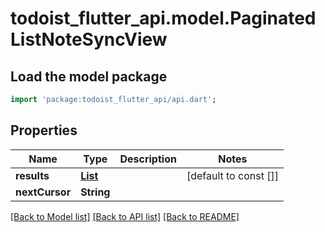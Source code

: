 # todoist_flutter_api.model.PaginatedListNoteSyncView

## Load the model package
```dart
import 'package:todoist_flutter_api/api.dart';
```

## Properties
Name | Type | Description | Notes
------------ | ------------- | ------------- | -------------
**results** | [**List<NoteSyncView>**](NoteSyncView.md) |  | [default to const []]
**nextCursor** | **String** |  | 

[[Back to Model list]](../README.md#documentation-for-models) [[Back to API list]](../README.md#documentation-for-api-endpoints) [[Back to README]](../README.md)


